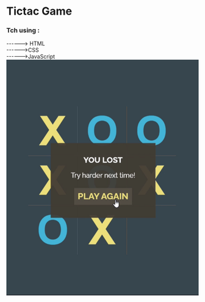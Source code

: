 <h1> Tictac Game </h1>
<h3>Tch using :</h3>
  ------> HTML <br>
  ------>CSS <br>
  ------>JavaScript
<img src="capture/demo.png">
